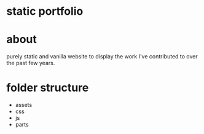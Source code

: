 # static portfolio

# about
purely static and vanilla website to display the work I've contributed to over the past few years.

# folder structure
+ assets
+ css
+ js
+ parts
